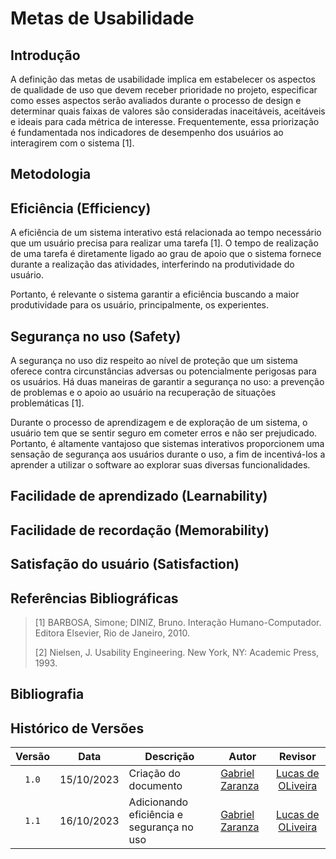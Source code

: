 # Metas de Usabilidade

## Introdução
A definição das metas de usabilidade implica em estabelecer os aspectos de qualidade de uso que devem receber prioridade no projeto, especificar como esses aspectos serão avaliados durante o processo de design e determinar quais faixas de valores são consideradas inaceitáveis, aceitáveis e ideais para cada métrica de interesse. Frequentemente, essa priorização é fundamentada nos indicadores de desempenho dos usuários ao interagirem com o sistema [1].

## Metodologia


## Eficiência (Efficiency)
A eficiência de um sistema interativo está relacionada ao tempo necessário que um usuário precisa para realizar uma tarefa [1]. O tempo de realização de uma tarefa é diretamente ligado ao grau de apoio que o sistema fornece durante a realização das atividades, interferindo na produtividade do usuário.

Portanto, é relevante o sistema garantir a eficiência buscando a maior produtividade para os usuário, principalmente, os experientes.



## Segurança no uso (Safety)
A segurança no uso diz respeito ao nível de proteção que um sistema oferece contra circunstâncias adversas ou potencialmente perigosas para os usuários. Há duas maneiras de garantir a segurança no uso: a prevenção de problemas e o apoio ao usuário na recuperação de situações problemáticas [1].

Durante o processo de aprendizagem e de exploração de um sistema, o usuário tem que se sentir seguro em cometer erros e não ser prejudicado. Portanto, é altamente vantajoso que sistemas interativos proporcionem uma sensação de segurança aos usuários durante o uso, a fim de incentivá-los a aprender a utilizar o software ao explorar suas diversas funcionalidades.

## Facilidade de aprendizado (Learnability)

## Facilidade de recordação (Memorability)

## Satisfação do usuário (Satisfaction)




## Referências Bibliográficas
> [1] BARBOSA, Simone; DINIZ, Bruno. Interação Humano-Computador. Editora Elsevier, Rio de Janeiro, 2010.
>
> [2] Nielsen, J. Usability Engineering. New York, NY: Academic Press, 1993.
## Bibliografia

## Histórico de Versões

|Versão|Data|Descrição|Autor|Revisor|
|:----:|----|---------|-----|:-------:|
|`1.0`|15/10/2023|Criação do documento|[Gabriel Zaranza](https://github.com/gzaranza)|[Lucas de OLiveira](https://github.com/LucasOliveiraDiasMarquesFerreira)|
|`1.1`|16/10/2023|Adicionando eficiência e segurança no uso|[Gabriel Zaranza](https://github.com/gzaranza)|[Lucas de OLiveira](https://github.com/LucasOliveiraDiasMarquesFerreira)|
